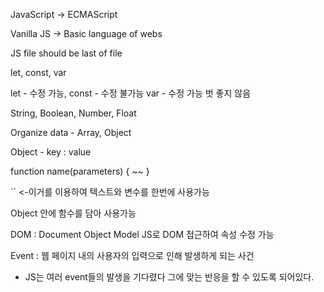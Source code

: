 <!-- @format -->

JavaScript
-> ECMAScript

Vanilla JS -> Basic language of webs

JS file should be last of file

let, const, var

let - 수정 가능, const - 수정 불가능
var - 수정 가능 벗 좋지 않음

String, Boolean, Number, Float

Organize data - Array, Object

Object - key : value

function name(parameters) {
~~
}

`` <-이거를 이용하여 텍스트와 변수를 한번에 사용가능

Object 안에 함수를 담아 사용가능

DOM : Document Object Model
JS로 DOM 접근하여 속성 수정 가능

Event : 웹 페이지 내의 사용자의 입력으로 인해 발생하게 되는 사건

- JS는 여러 event들의 발생을 기다렸다 그에 맞는 반응을 할 수 있도록 되어있다.
